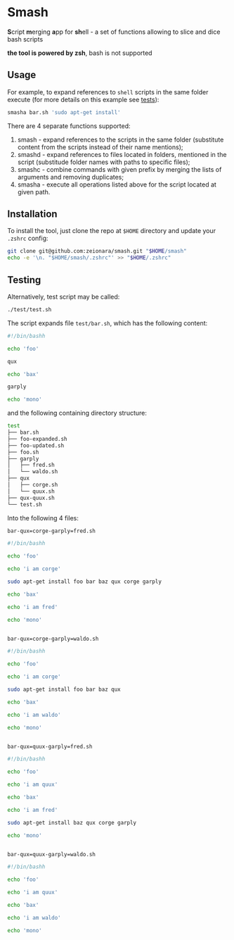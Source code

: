 # Smash

**S**cript **m**erging **a**pp for **sh**ell - a set of functions allowing to slice and dice bash scripts

**the tool is powered by zsh**, bash is not supported

## Usage

For example, to expand references to `shell` scripts in the same folder execute (for more details on this example see [tests](test)):

```sh
smasha bar.sh 'sudo apt-get install'
```

There are 4 separate functions supported:

1. smash - expand references to the scripts in the same folder (substitute content from the scripts instead of their name mentions);
1. smashd - expand references to files located in folders, mentioned in the script (substitude folder names with paths to specific files);
1. smashc - combine commands with given prefix by merging the lists of arguments and removing duplicates;
1. smasha - execute all operations listed above for the script located at given path.

## Installation

To install the tool, just clone the repo at `$HOME` directory and update your `.zshrc` config:

```sh
git clone git@github.com:zeionara/smash.git "$HOME/smash"
echo -e '\n. "$HOME/smash/.zshrc"' >> "$HOME/.zshrc"
```

## Testing

Alternatively, test script may be called:

```sh
./test/test.sh
```

The script expands file `test/bar.sh`, which has the following content:

```sh
#!/bin/bashh

echo 'foo'

qux

echo 'bax'

garply

echo 'mono'
```

and the following containing directory structure:

```sh
test
├── bar.sh
├── foo-expanded.sh
├── foo-updated.sh
├── foo.sh
├── garply
│   ├── fred.sh
│   └── waldo.sh
├── qux
│   ├── corge.sh
│   └── quux.sh
├── qux-quux.sh
└── test.sh
```

Into the following 4 files:

```sh
bar-qux=corge-garply=fred.sh

#!/bin/bashh

echo 'foo'

echo 'i am corge'

sudo apt-get install foo bar baz qux corge garply

echo 'bax'

echo 'i am fred'

echo 'mono'


bar-qux=corge-garply=waldo.sh

#!/bin/bashh

echo 'foo'

echo 'i am corge'

sudo apt-get install foo bar baz qux

echo 'bax'

echo 'i am waldo'

echo 'mono'


bar-qux=quux-garply=fred.sh

#!/bin/bashh

echo 'foo'

echo 'i am quux'

echo 'bax'

echo 'i am fred'

sudo apt-get install baz qux corge garply

echo 'mono'


bar-qux=quux-garply=waldo.sh

#!/bin/bashh

echo 'foo'

echo 'i am quux'

echo 'bax'

echo 'i am waldo'

echo 'mono'
```
